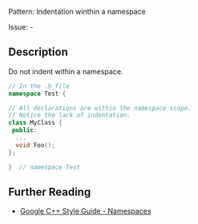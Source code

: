 Pattern: Indentation winthin a namespace

Issue: -

## Description

Do not indent within a namespace.


```cpp
// In the .h file
namespace Test {

// All declarations are within the namespace scope.
// Notice the lack of indentation.
class MyClass {
 public:
  ...
  void Foo();
};

}  // namespace Test
```


## Further Reading

* [Google C++ Style Guide - Namespaces](https://google.github.io/styleguide/cppguide.html#Namespaces)